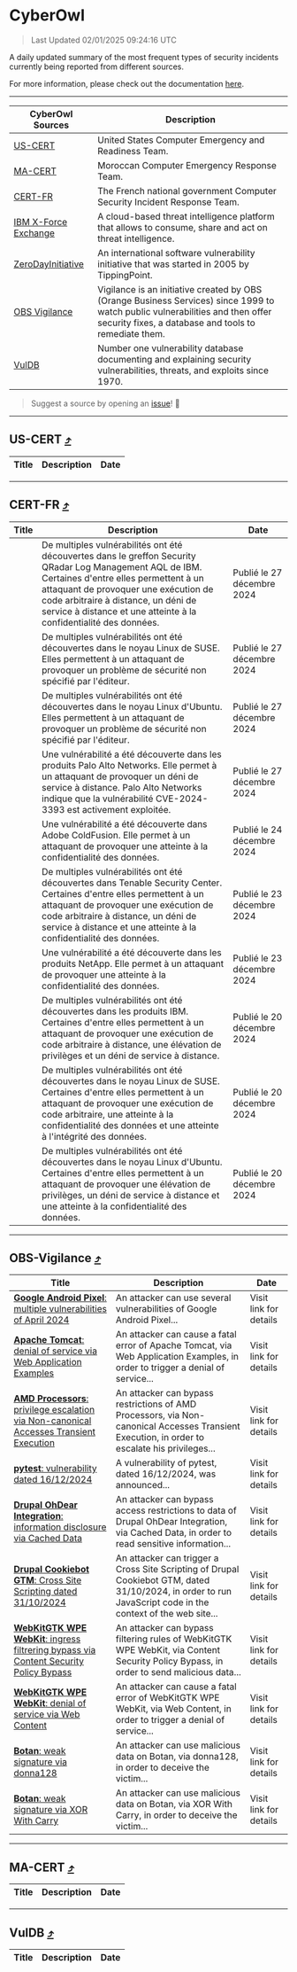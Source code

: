 
 <div id='top'></div>

# CyberOwl

 > Last Updated 02/01/2025 09:24:16 UTC
 
 A daily updated summary of the most frequent types of security incidents currently being reported from different sources.
 
 For more information, please check out the documentation [here](./docs/README.md).
 
 ---
 |CyberOwl Sources|Description|
 |---|---|
 |[US-CERT](#us-cert-arrow_heading_up)|United States Computer Emergency and Readiness Team.|
 |[MA-CERT](#ma-cert-arrow_heading_up)|Moroccan Computer Emergency Response Team.|
 |[CERT-FR](#cert-fr-arrow_heading_up)|The French national government Computer Security Incident Response Team.|
 |[IBM X-Force Exchange](#ibmcloud-arrow_heading_up)|A cloud-based threat intelligence platform that allows to consume, share and act on threat intelligence.|
 |[ZeroDayInitiative](#zerodayinitiative-arrow_heading_up)|An international software vulnerability initiative that was started in 2005 by TippingPoint.|
 |[OBS Vigilance](#obs-vigilance-arrow_heading_up)|Vigilance is an initiative created by OBS (Orange Business Services) since 1999 to watch public vulnerabilities and then offer security fixes, a database and tools to remediate them.|
 |[VulDB](#vuldb-arrow_heading_up)|Number one vulnerability database documenting and explaining security vulnerabilities, threats, and exploits since 1970.|
 
 > Suggest a source by opening an [issue](https://github.com/karimhabush/cyberowl/issues)! :raised_hands:
 ---

## US-CERT [:arrow_heading_up:](#cyberowl)

 |Title|Description|Date|
 |---|---|---|
 
 ---

## CERT-FR [:arrow_heading_up:](#cyberowl)

 |Title|Description|Date|
 |---|---|---|
 |[](https://www.cert.ssi.gouv.fr/avis/CERTFR-2024-AVI-1110/)|De multiples vulnérabilités ont été découvertes dans le greffon Security QRadar Log Management AQL de IBM. Certaines d'entre elles permettent à un attaquant de provoquer une exécution de code arbitraire à distance, un déni de service à distance et une atteinte à la confidentialité des données.|Publié le 27 décembre 2024|
 |[](https://www.cert.ssi.gouv.fr/avis/CERTFR-2024-AVI-1109/)|De multiples vulnérabilités ont été découvertes dans le noyau Linux de SUSE. Elles permettent à un attaquant de provoquer un problème de sécurité non spécifié par l'éditeur.|Publié le 27 décembre 2024|
 |[](https://www.cert.ssi.gouv.fr/avis/CERTFR-2024-AVI-1108/)|De multiples vulnérabilités ont été découvertes dans le noyau Linux d'Ubuntu. Elles permettent à un attaquant de provoquer un problème de sécurité non spécifié par l'éditeur.|Publié le 27 décembre 2024|
 |[](https://www.cert.ssi.gouv.fr/avis/CERTFR-2024-AVI-1107/)|Une vulnérabilité a été découverte dans les produits Palo Alto Networks. Elle permet à un attaquant de provoquer un déni de service à distance. Palo Alto Networks indique que la vulnérabilité CVE-2024-3393 est activement exploitée.|Publié le 27 décembre 2024|
 |[](https://www.cert.ssi.gouv.fr/avis/CERTFR-2024-AVI-1106/)|Une vulnérabilité a été découverte dans Adobe ColdFusion. Elle permet à un attaquant de provoquer une atteinte à la confidentialité des données.|Publié le 24 décembre 2024|
 |[](https://www.cert.ssi.gouv.fr/avis/CERTFR-2024-AVI-1105/)|De multiples vulnérabilités ont été découvertes dans Tenable Security Center. Certaines d'entre elles permettent à un attaquant de provoquer une exécution de code arbitraire à distance, un déni de service à distance et une atteinte à la confidentialité des données.|Publié le 23 décembre 2024|
 |[](https://www.cert.ssi.gouv.fr/avis/CERTFR-2024-AVI-1104/)|Une vulnérabilité a été découverte dans les produits NetApp. Elle permet à un attaquant de provoquer une atteinte à la confidentialité des données.|Publié le 23 décembre 2024|
 |[](https://www.cert.ssi.gouv.fr/avis/CERTFR-2024-AVI-1103/)|De multiples vulnérabilités ont été découvertes dans les produits IBM. Certaines d'entre elles permettent à un attaquant de provoquer une exécution de code arbitraire à distance, une élévation de privilèges et un déni de service à distance.|Publié le 20 décembre 2024|
 |[](https://www.cert.ssi.gouv.fr/avis/CERTFR-2024-AVI-1102/)|De multiples vulnérabilités ont été découvertes dans le noyau Linux de SUSE. Certaines d'entre elles permettent à un attaquant de provoquer une exécution de code arbitraire, une atteinte à la confidentialité des données et une atteinte à l'intégrité des données.|Publié le 20 décembre 2024|
 |[](https://www.cert.ssi.gouv.fr/avis/CERTFR-2024-AVI-1101/)|De multiples vulnérabilités ont été découvertes dans le noyau Linux d'Ubuntu. Certaines d'entre elles permettent à un attaquant de provoquer une élévation de privilèges, un déni de service à distance et une atteinte à la confidentialité des données.|Publié le 20 décembre 2024|
 
 ---

## OBS-Vigilance [:arrow_heading_up:](#cyberowl)

 |Title|Description|Date|
 |---|---|---|
 |[<a href="https://vigilance.fr/vulnerability/Google-Android-Pixel-multiple-vulnerabilities-of-April-2024-43935" class="noirorange"><b>Google Android  Pixel</b>: multiple vulnerabilities of April 2024</a>](https://vigilance.fr/vulnerability/Google-Android-Pixel-multiple-vulnerabilities-of-April-2024-43935)|An attacker can use several vulnerabilities of Google Android  Pixel...|Visit link for details|
 |[<a href="https://vigilance.fr/vulnerability/Apache-Tomcat-denial-of-service-via-Web-Application-Examples-45918" class="noirorange"><b>Apache Tomcat</b>: denial of service via Web Application Examples</a>](https://vigilance.fr/vulnerability/Apache-Tomcat-denial-of-service-via-Web-Application-Examples-45918)|An attacker can cause a fatal error of Apache Tomcat, via Web Application Examples, in order to trigger a denial of service...|Visit link for details|
 |[<a href="https://vigilance.fr/vulnerability/AMD-Processors-privilege-escalation-via-Non-canonical-Accesses-Transient-Execution-45507" class="noirorange"><b>AMD Processors</b>: privilege escalation via Non-canonical Accesses Transient Execution</a>](https://vigilance.fr/vulnerability/AMD-Processors-privilege-escalation-via-Non-canonical-Accesses-Transient-Execution-45507)|An attacker can bypass restrictions of AMD Processors, via Non-canonical Accesses Transient Execution, in order to escalate his privileges...|Visit link for details|
 |[<a href="https://vigilance.fr/vulnerability/pytest-vulnerability-dated-16-12-2024-45908" class="noirorange"><b>pytest</b>: vulnerability dated 16/12/2024</a>](https://vigilance.fr/vulnerability/pytest-vulnerability-dated-16-12-2024-45908)|A vulnerability of pytest, dated 16/12/2024, was announced...|Visit link for details|
 |[<a href="https://vigilance.fr/vulnerability/Drupal-OhDear-Integration-information-disclosure-via-Cached-Data-45501" class="noirorange"><b>Drupal OhDear Integration</b>: information disclosure via Cached Data</a>](https://vigilance.fr/vulnerability/Drupal-OhDear-Integration-information-disclosure-via-Cached-Data-45501)|An attacker can bypass access restrictions to data of Drupal OhDear Integration, via Cached Data, in order to read sensitive information...|Visit link for details|
 |[<a href="https://vigilance.fr/vulnerability/Drupal-Cookiebot-GTM-Cross-Site-Scripting-dated-31-10-2024-45500" class="noirorange"><b>Drupal Cookiebot GTM</b>: Cross Site Scripting dated 31/10/2024</a>](https://vigilance.fr/vulnerability/Drupal-Cookiebot-GTM-Cross-Site-Scripting-dated-31-10-2024-45500)|An attacker can trigger a Cross Site Scripting of Drupal Cookiebot GTM, dated 31/10/2024, in order to run JavaScript code in the context of the web site...|Visit link for details|
 |[<a href="https://vigilance.fr/vulnerability/WebKitGTK-WPE-WebKit-ingress-filtrering-bypass-via-Content-Security-Policy-Bypass-45499" class="noirorange"><b>WebKitGTK  WPE WebKit</b>: ingress filtrering bypass via Content Security Policy Bypass</a>](https://vigilance.fr/vulnerability/WebKitGTK-WPE-WebKit-ingress-filtrering-bypass-via-Content-Security-Policy-Bypass-45499)|An attacker can bypass filtering rules of WebKitGTK  WPE WebKit, via Content Security Policy Bypass, in order to send malicious data...|Visit link for details|
 |[<a href="https://vigilance.fr/vulnerability/WebKitGTK-WPE-WebKit-denial-of-service-via-Web-Content-45497" class="noirorange"><b>WebKitGTK  WPE WebKit</b>: denial of service via Web Content</a>](https://vigilance.fr/vulnerability/WebKitGTK-WPE-WebKit-denial-of-service-via-Web-Content-45497)|An attacker can cause a fatal error of WebKitGTK  WPE WebKit, via Web Content, in order to trigger a denial of service...|Visit link for details|
 |[<a href="https://vigilance.fr/vulnerability/Botan-weak-signature-via-donna128-45496" class="noirorange"><b>Botan</b>: weak signature via donna128</a>](https://vigilance.fr/vulnerability/Botan-weak-signature-via-donna128-45496)|An attacker can use malicious data on Botan, via donna128, in order to deceive the victim...|Visit link for details|
 |[<a href="https://vigilance.fr/vulnerability/Botan-weak-signature-via-XOR-With-Carry-45495" class="noirorange"><b>Botan</b>: weak signature via XOR With Carry</a>](https://vigilance.fr/vulnerability/Botan-weak-signature-via-XOR-With-Carry-45495)|An attacker can use malicious data on Botan, via XOR With Carry, in order to deceive the victim...|Visit link for details|
 
 ---

## MA-CERT [:arrow_heading_up:](#cyberowl)

 |Title|Description|Date|
 |---|---|---|
 
 ---

## VulDB [:arrow_heading_up:](#cyberowl)

 |Title|Description|Date|
 |---|---|---|
 